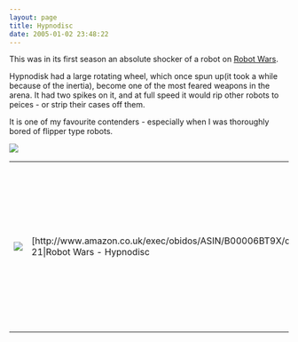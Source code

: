 ```yaml
---
layout: page
title: Hypnodisc
date: 2005-01-02 23:48:22
---
```

<p>This was in its first season an absolute shocker of a robot on <a class="wiki" href="/wiki/robot_wars.html" title="The british robot smashing TV series.">Robot Wars</a>.
</p>
<p>Hypnodisk had a large rotating wheel, which once spun up(it took a while because of the inertia), become one of the most feared weapons in the arena. It had two spikes on it, and at full speed it would rip other robots to peices - or strip their cases off them.
</p>
<p>It is one of my favourite contenders - especially when I was thoroughly bored of flipper type robots.
</p>
<p> <a class="internal" href="browseimage36"> <img class="img-responsive" src="image36&amp;thumb=1"/> </a>
</p>
<table class="normal" id="fancytable_1"> <tr> <td class="odd"> <a class="internal" href="http://www.amazon.co.uk/exec/obidos/ASIN/B00006BT9X/orionrobots-21" target="_blank"> <img class="img-responsive" src="image37"/> </a> </td> <td class="odd"> [http://www.amazon.co.uk/exec/obidos/ASIN/B00006BT9X/orionrobots-21|Robot Wars - Hypnodisc </td> <td class="odd"> Watch all the battles of this robot - and get inside the hood a little with this DVD capturing Hypnodiscs finest moments. A must for an avid supporter.</td> </tr> </table>
